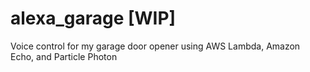 # alexa_garage [WIP]
Voice control for my garage door opener using AWS Lambda, Amazon Echo, and Particle Photon
